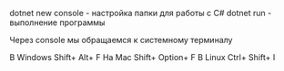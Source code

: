 dotnet new console - настройка папки для работы с C#
dotnet run - выполнение программы

Через console мы обращаемся к системному терминалу

В Windows Shift+ Alt+ F
На Mac Shift+ Option+ F
В Linux Ctrl+ Shift+ I
